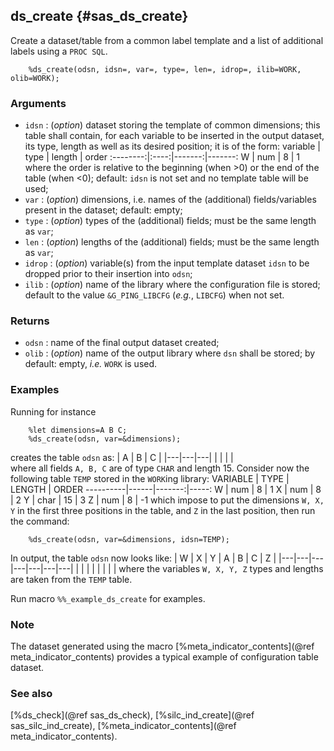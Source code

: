 ## ds_create {#sas_ds_create}
Create a dataset/table from a common label template and a list of additional labels using a
`PROC SQL`.

~~~sas
	%ds_create(odsn, idsn=, var=, type=, len=, idrop=, ilib=WORK, olib=WORK);
~~~

### Arguments
* `idsn` : (_option_) dataset storing the template of common dimensions; this table shall 
	contain, for each variable to be inserted in the output dataset, its type, length as well
	as its desired position; it is of the form: 
 variable | type | length | order
:--------:|:----:|-------:|-------:
 	 W    | num  |      8 |      1
	where the order is relative to the beginning (when >0) or the end of the table (when <0);
	default: `idsn` is not set and no template table will be used; 
* `var` : (_option_) dimensions, i.e. names of the (additional) fields/variables present in 
	the dataset; default: empty;
* `type` : (_option_) types of the (additional) fields; must be the same length as `var`;
* `len` : (_option_) lengths of the (additional) fields; must be the same length as `var`; 
* `idrop` : (_option_) variable(s) from the input template dataset `idsn` to be dropped prior to 
	their insertion into `odsn`;
* `ilib` : (_option_) name of the library where the configuration file is stored; default to 
	the value `&G_PING_LIBCFG` (_e.g._, `LIBCFG`) when not set.

### Returns
* `odsn` : name of the final output dataset created;
* `olib` : (_option_) name of the output library where `dsn` shall be stored; by default: empty, 
	_i.e._ `WORK` is used. 

### Examples
Running for instance

~~~sas
	%let dimensions=A B C;
	%ds_create(odsn, var=&dimensions);
~~~
creates the table `odsn` as:
| A | B | C |
|---|---|---|
|   |   |   |  
where all fields `A, B, C` are of type `CHAR` and length 15.
Consider now the following table `TEMP` stored in the `WORK`ing library:
VARIABLE  | TYPE | LENGTH | ORDER
----------|------|-------:|-----:
	W     | num  |      8 | 1
	X     | num  |      8 | 2
	Y     | char |     15 | 3
	Z     | num  |      8 | -1
which impose to put the dimensions `W, X, Y` in the first three positions in the table, and `Z`
in the last position, then run the command:

~~~sas
	%ds_create(odsn, var=&dimensions, idsn=TEMP);
~~~
In output, the table `odsn` now looks like:
| W | X | Y | A | B | C | Z |
|---|---|---|---|---|---|---|
|   |   |   |   |   |   |   |
where the variables `W, X, Y, Z` types and lengths are taken from the `TEMP` table.

Run macro `%%_example_ds_create` for examples.

### Note
The dataset generated using the macro [%meta_indicator_contents](@ref meta_indicator_contents) provides
a typical example of configuration table dataset.

### See also
[%ds_check](@ref sas_ds_check), [%silc_ind_create](@ref sas_silc_ind_create),
[%meta_indicator_contents](@ref meta_indicator_contents).
